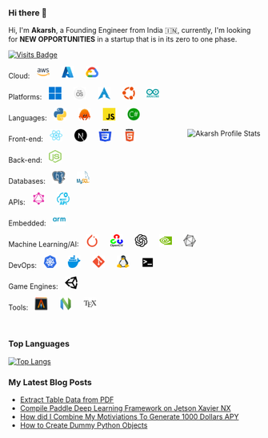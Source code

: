 ### Hi there 👋

Hi, I'm **Akarsh**, a Founding Engineer from India 🇮🇳, currently, I'm looking for **NEW OPPORTUNITIES** in a startup that is in its zero to one phase.

[![Visits Badge](https://badges.pufler.dev/visits/akarsh1995/akarsh1995?style=flat-square&color=black&logo=github)](https://badges.pufler.dev)

Cloud:
<span>
<img style="margin: 0 10px" src="./images/aws.svg?raw=true" alt="AWS" height="25px" width="25px"></img>
<img style="margin: 0 10px" src="./images/azure.svg?raw=true" alt="Azure" height="25px" width="25px"></img>
<img style="margin: 0 10px" src="./images/gcp.svg?raw=true" alt="GCP" height="25px" width="25px"></img>
</span>

Platforms:
<span>
<img style="margin: 0 10px" src="./images/windows.svg?raw=true" alt="Windows" height="25px" width="25px"></img>
<img style="margin: 0 10px" src="./images/macos.svg?raw=true" alt="MacOS" height="25px" width="25px"></img>
<img style="margin: 0 10px" src="./images/archlinux.svg?raw=true" alt="ArchLinux" height="25px" width="25px"></img>
<img style="margin: 0 10px" src="./images/ubuntu.svg?raw=true" alt="Ubuntu" height="25px" width="25px"></img>
<img style="margin: 0 10px" src="./images/arduino.svg?raw=true" alt="Arduino" height="25px" width="25px"></img>
</span>

Languages:
<span>
<img style="margin: 0 10px" src="./images/python.svg?raw=true" alt="Python" height="25px" width="25px"></img>
<img style="margin: 0 10px" src="./images/rust.svg?raw=true" alt="Rust" height="25px" width="25px"></img>
<img style="margin: 0 10px" src="./images/javascript.svg?raw=true" alt="JavaScript" height="25px" width="25px"></img>
<img style="margin: 0 10px" src="./images/csharp.svg?raw=true" alt="C#" height="25px" width="25px"></img>
</span>

<img align="right" alt="Akarsh Profile Stats" src="https://github-readme-stats.vercel.app/api?username=akarsh1995&theme=transparent&hide_rank=true" />

Front-end:
<span>
<img style="margin: 0 10px" src="./images/react.svg?raw=true" alt="React" height="25px" width="25px"></img>
<img style="margin: 0 10px" src="./images/nextjs.svg?raw=true" alt="NextJS" height="25px" width="25px"></img>
<img style="margin: 0 10px" src="./images/css3.svg?raw=true" alt="CSS3" height="25px" width="25px"></img>
<img style="margin: 0 10px" src="./images/html5.svg?raw=true" alt="HTML5" height="25px" width="25px"></img>
</span>

Back-end:
<span>
<img style="margin: 0 10px" src="./images/nodejs.svg?raw=true" alt="Node.js" height="25px" width="25px"></img>
</span>

Databases:
<span>
<img style="margin: 0 10px" src="./images/postgresql.svg?raw=true" alt="PostgreSQL" height="25px" width="25px"></img>
<img style="margin: 0 10px" src="./images/mysql.svg?raw=true" alt="MySQL" height="25px" width="25px"></img>
</span>

APIs:
<span>
<img style="margin: 0 10px" src="./images/graphql.svg?raw=true" alt="GraphQL" height="25px" width="25px"></img>
<img style="margin: 0 10px" src="./images/rest.svg?raw=true" alt="Rest" height="25px" width="25px"></img>
</span>

Embedded:
<span>
<img style="margin: 0 10px" src="./images/arm.svg?raw=true" alt="Cortex M7" height="25px" width="25px"></img>
</span>

Machine Learning/AI:
<span>
<img style="margin: 0 10px" src="./images/pytorch.svg?raw=true" alt="PyTorch" height="25px" width="25px"></img>
<img style="margin: 0 10px" src="./images/opencv.svg?raw=true" alt="OpenCV" height="25px" width="25px"></img>
<img style="margin: 0 10px" src="./images/openai.svg?raw=true" alt="OpenAI" height="25px" width="25px"></img>
<img style="margin: 0 10px" src="./images/nvidia.svg?raw=true" alt="Nvidia Jetson" height="25px" width="25px"></img>
<img style="margin: 0 10px" src="./images/onnxai.svg?raw=true" alt="ONNX" height="25px" width="25px"></img>
</span>

DevOps:
<span>
<img style="margin: 0 10px" src="./images/kubernetes.svg?raw=true" alt="Kubernetes" height="25px" width="25px"></img>
<img style="margin: 0 10px" src="./images/docker.svg?raw=true" alt="Docker" height="25px" width="25px"></img>
<img style="margin: 0 10px" src="./images/git.svg?raw=true" alt="Git" height="25px" width="25px"></img>
<img style="margin: 0 10px" src="./images/linux.svg?raw=true" alt="Linux" height="25px" width="25px"></img>
<img style="margin: 0 10px" src="./images/bash.svg?raw=true" alt="Bash" height="25px" width="25px"></img>
</span>

Game Engines:
<span>
<img style="margin: 0 10px" src="./images/unity.svg?raw=true" alt="Unity" height="25px" width="25px"></img>
</span>

Tools:
<span>
<img style="margin: 0 10px" src="./images/alacritty.svg?raw=true" alt="Alacritty" height="25px" width="25px"></img>
<img style="margin: 0 10px" src="./images/neovim.svg?raw=true" alt="Neovim" height="25px" width="25px"></img>
<img style="margin: 0 10px" src="./images/LaTeX.svg?raw=true" alt="Latex" height="25px" width="25px"></img>
</span>

<br />

### Top Languages

[![Top Langs](https://github-readme-stats.vercel.app/api/top-langs/?username=akarsh1995&layout=compact&hide=html)](https://github.com/anuraghazra/github-readme-stats)

### My Latest Blog Posts

- [Extract Table Data from PDF](https://www.akar.sh/posts/python/extract-table-data-from-pdf)
- [Compile Paddle Deep Learning Framework on Jetson Xavier NX](https://akarsh1995.medium.com/compile-paddle-deep-learning-framework-on-jetson-xavier-nx-5d6a4f9aa38b)
- [How did I Combine My Motiviations To Generate 1000 Dollars APY](https://www.akar.sh/posts/blockchain/how-did-i-combine-my-motivations-to-generate-1000-dollars-apy)
- [How to Create Dummy Python Objects](https://www.akar.sh/posts/python/using-attrs-to-create-dummy-python-objects-on-the-fly)

